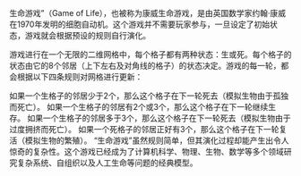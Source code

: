 生命游戏”（Game of Life），也被称为康威生命游戏，是由英国数学家约翰·康威在1970年发明的细胞自动机。这个游戏并不需要玩家参与，一旦设定了初始状态，游戏就会根据预设的规则自行演化。

游戏进行在一个无限的二维网格中，每个格子都有两种状态：生或死。每个格子的状态由它的8个邻居（上下左右及对角线的格子）的状态决定。游戏的每一轮，都会根据以下四条规则对网格进行更新：

如果一个生格子的邻居少于2个，那么这个格子在下一轮死去（模拟生物由于孤独而死亡）。
如果一个生格子的邻居有2个或3个，那么这个格子在下一轮继续生存。
如果一个生格子的邻居多于3个，那么这个格子在下一轮死去（模拟生物由于过度拥挤而死亡）。
如果一个死格子的邻居正好有3个，那么这个格子在下一轮复活（模拟生物的繁殖）。
“生命游戏”虽然规则简单，但其演化过程却能产生出令人惊奇的复杂性。这个游戏已经成为了计算机科学、物理、生物、数学等多个领域研究复杂系统、自组织以及人工生命等问题的经典模型。
